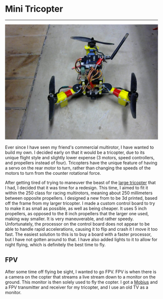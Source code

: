 # Mini Tricopter
---

![Mini Tricopter Image](img/minitricopter.jpg)

Ever since I have seen my friend's commercial multirotor, I have wanted to build my own. I decided early on that it would be a tricopter, due to its unique flight style and slightly lower expense (3 motors, speed controllers, and propellers instead of four). Tricopters have the unique feature of having a servo on the rear motor to turn, rather than changing the speeds of the motors to turn from the counter rotational force.

After getting tired of trying to maneuver the beast of the [large tricopter](largetricopter.md) that I had, I decided that it was time for a redesign. This time, I aimed to fit it within the 250 class for racing multirotors, meaning about 250 millimeters between opposite propellers. I designed a new from to be 3d printed, based off the frame from my larger tricopter. I made a custom control board to try to make it as small as possible, as well as being cheaper. It uses 5 inch propellers, as opposed to the 8 inch propellers that the larger one used, making way smaller. It is very maneuverable, and rather speedy. Unfortunately, the processor on the control board does not appear to be able to handle rapid accelerations, causing it to flip and crash it I move it too fast. The easiest solution to this is to buy a board with a faster processor, but I have not gotten around to that. I have also added lights to it to allow for night flying, which is definitely the best time to fly.

## FPV

After some time off flying be sight, I wanted to go FPV. FPV is when there is a camera on the copter that streams a live stream down to a monitor on the ground. This monitor is then solely used to fly the copter. I got a [Mobius](http://mobius-actioncam.com/) and a FPV transmitter and receiver for my tricopter, and I use an old TV as a monitor.
